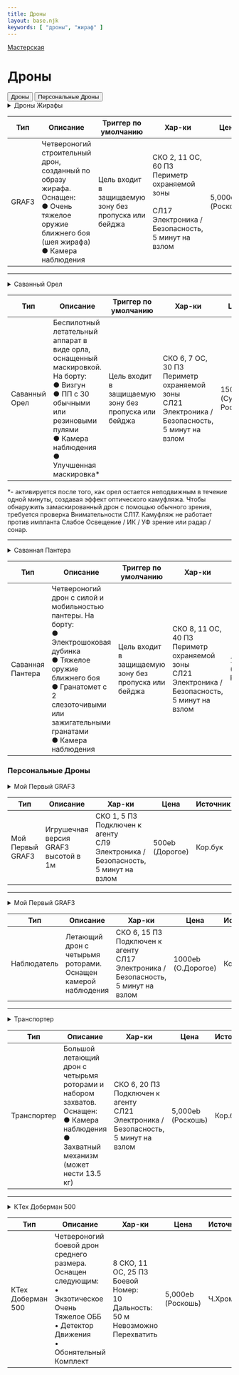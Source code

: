```yaml
---
title: Дроны
layout: base.njk
keywords: [ "дроны", "жираф" ]
---
```

<a href="{{ '/workshop/' | url }}" class="return-link">Мастерская</a>
# Дроны

<div class="tab-buttons">
  <button class="tab-button active" data-tab="drones-public">Дроны</button>
  <button class="tab-button" data-tab="drones-personal">Персональные Дроны</button>
</div>

<div class="tab-content active" id="drones-public">

<details class="sidebar-group" close>
    <summary>Дроны Жирафы</summary>
        Третье поколение плодовитой линейки GRAF, GRAF3 формирует основу послевоенного строительства.
        Строительная платформа GRAF3 оснащена инструментами, необходимыми для тяжелого строительства и рекультивации,
        в том числе полностью функционирующим краном, способным поднимать до 5 тонн.<br><br>
        Самая прочная и надежная строительная машина на рынке.<br><br>
        Имеется возможность дополнить модель GRAF3 сотнями дополнительных инструментов,
        чтобы удовлетворить любые возможные промышленные потребности.
</details>

| Тип   | Описание                                                                                                                                               | Триггер по умолчанию                                                  | Хар-ки                                                                                                              | Цена              | Источник |
|-------|--------------------------------------------------------------------------------------------------------------------------------------------------------|-----------------------------------------------------------------------|---------------------------------------------------------------------------------------------------------------------|-------------------|----------|
| GRAF3 | Четвероногий строительный<br>дрон, созданный по образу жирафа. Оснащен:<br>● Очень тяжелое оружие ближнего боя (шея жирафа)<br>● Камера наблюдения<br> | Цель входит в<br>защищаемую<br>зону без<br>пропуска или<br>бейджа<br> | СКО 2, 11 ОС, 60 ПЗ  <br>Периметр охраняемой зоны <br> <br>СЛ17 Электроника /<br>Безопасность, 5 минут на взлом<br> | 5,000eb (Роскошь) | Кор.бук  |

---

<details class="sidebar-group" close>
    <summary>Саванный Орел</summary>
        Подобно гаргульям с древних европейских замков, Саванный Орел прячется в позиции наблюдения и охраняет снаружи или внутри любой дом,
        комплекс, фабрику или другое строение.
        Использует самую современную технологию маскировки, он остается практически незаметным до тех пор, пока не обнаружит незаконных нарушителей.<br><br>
        После активации пикирует на нарушителя, выпуская шквал пуль из встроенного
        пистолета-пулемета и дезориентирующий звуковой удар бортового Визгуна.
</details>

| Тип                  | Описание                                                                                                                                                                                     | Триггер по умолчанию                                                  | Хар-ки                                                                                                        | Цена                           | Источник |
|----------------------|----------------------------------------------------------------------------------------------------------------------------------------------------------------------------------------------|-----------------------------------------------------------------------|---------------------------------------------------------------------------------------------------------------|--------------------------------|----------|
| Саванный<br>Орел<br> | Беспилотный летательный аппарат в виде орла, оснащенный маскировкой. На борту:<br>● Визгун<br>● ПП с 30 обычными или<br>резиновыми пулями<br>● Камера наблюдения<br>● Улучшенная маскировка* | Цель входит в<br>защищаемую<br>зону без<br>пропуска или<br>бейджа<br> | СКО 6, 7 ОС, 30 ПЗ<br>Периметр охраняемой зоны<br>СЛ21 Электроника /<br>Безопасность, 5 минут на<br>взлом<br> | 15000eb<br>(Супер Роскошь)<br> | Кор.бук  |

*- активируется после того, как орел остается неподвижным в течение одной минуты, создавая эффект оптического камуфляжа.
Чтобы обнаружить замаскированный дрон с помощью обычного зрения, требуется проверка Внимательности СЛ17. Камуфляж не
работает против импланта Слабое Освещение / ИК / УФ зрение или радар / сонар.

---

<details class="sidebar-group" close>
    <summary>Саванная Пантера</summary>
        Изящный и смертоносный охотник, предназначенный для патрулирования узких коридоров и улиц одинаково эффективно, превентивно заканчивая конфликты еще до того, как они начнутся.
        Преследует быстро движущиеся цели и поражает когтями из углеродного стекла или
        электрошоковыми пластинами, предназначенными для быстрой нейтрализации угрозы.
        Оснащена гранатометом для запуска слезоточивого газа для деэскалации угрозы.
</details>

| Тип                     | Описание                                                                                                                                                                                                              | Триггер по умолчанию                                                  | Хар-ки                                                                                                          | Цена                           | Источник |
|-------------------------|-----------------------------------------------------------------------------------------------------------------------------------------------------------------------------------------------------------------------|-----------------------------------------------------------------------|-----------------------------------------------------------------------------------------------------------------|--------------------------------|----------|
| Саванная<br>Пантера<br> | Четвероногий дрон с силой и мобильностью пантеры. На борту:<br>● Электрошоковая дубинка<br>● Тяжелое оружие ближнего боя<br>● Гранатомет с 2 слезоточивыми или<br>зажигательными гранатами<br>● Камера наблюдения<br> | Цель входит в<br>защищаемую<br>зону без<br>пропуска или<br>бейджа<br> | СКО 8, 11 ОС, 40 ПЗ<br> Периметр охраняемой<br> зоны<br>СЛ21 Электроника /Безопасность, 5 минут на<br>взлом<br> | 15000eb<br>(Супер Роскошь)<br> | Кор.бук  |

</div>

<div class="tab-content" id="drones-personal">

### Персональные Дроны

<details class="sidebar-group" close>
    <summary>Мой Первый GRAF3</summary>
        При покупке привязывается к агенту. Для добровольного связывания его с новым агентов
        требуется 5 минут непрерывной работы, и оба агенты должны оставаться в пределах 6 м от дрона. Перехват управления требует 5 минут, и контр-агент должен все время оставаться в пределах 6 м от дрона. В случае удачного перехвата требуется потратить действие для привязки к новому агенту.
        Имеет два режима работы: режим ожидания и прямое управление. Переключение режимов не требует действия.
        Режим ожидание: дрон включен, но не работает. Не может двигаться, а также совершать атаки или уклоняться от них.
        Режим прямого управления: управляется напрямую через связанный с ним агент, используя действие таким образом, как Нетраннер, используя Интерфейсную Способность Управления.
        При прямом управлении все атаки и защита выполняются с использованием собственных
        навыков пользователя, как если бы он стрелял из его оружия в собственных руках и
        уклонялся собственным телом. Дрон не может уклоняться от дальних атак, независимо от
        того, насколько высока РЕА пользователя.
        При выходе дрона за пределы 6 м от связанного с ним агента, он перестает функционировать.
        Каждая единица имеет 3 часа рабочего времени, прежде чем она должна заряжаться в течении 1 часа.
</details>

| Тип              | Описание                                    | Хар-ки                                                                                       | Цена            | Источник |
|------------------|---------------------------------------------|----------------------------------------------------------------------------------------------|-----------------|----------|
| Мой Первый GRAF3 | Игрушечная версия GRAF3<br>высотой в 1м<br> | СКО 1, 5 ПЗ<br>Подключен к агенту<br>СЛ9 Электроника / Безопасность, 5 минут на<br>взлом<br> | 500eb (Дорогое) | Кор.бук  |

---

<details class="sidebar-group" close>
    <summary>Мой Первый GRAF3</summary>
        При покупке привязывается к агенту. Для добровольного связывания его с новым агентов
        требуется 5 минут непрерывной работы, и оба агенты должны оставаться в пределах 6 м от дрона. Перехват управления требует 5 минут, и контр-агент должен все время оставаться в пределах 6 м от дрона. В случае удачного перехвата требуется потратить действие для привязки к новому агенту.
        Имеет три режима работы: режим ожидания, автоматический режим и прямое управление.
        Переключение режимов не требует действия.<br><br>
        🔴 <b>Режим ожидания</b>: включен, но не работает. Не может двигаться, вести запись, но все ще можно использовать как камеру в реальном времени, совершать атаки или уклоняться от них.<br><br>
        🔴 <b>Автоматический Режим</b>: вращается в пределах 6 м от связанного с ним агента, записывая аудио и видео. Дрон будет реагировать на простые словесные команды, такие как “записать человека, на которого я указываю”.
        Эти словесные команды не требуют действия.
        Записи хранятся как на встроенной щепке памяти, так и на связанном агенте. Щепка встроенной памяти вмещает один час контента, после чего новые кадры автоматически перезаписываются поверх старых.
        В автоматическом режима дрон не может совершать атаки или уклоняться от них.<br><br>
        🔴 <b>Режим прямого управления</b>: управляется напрямую через связанный с ним агент, используя действие таким образом, как Нетраннер, используя Интерфейсную Способность Управления.
        При прямом управлении все атаки и защита выполняются с использованием собственных
        навыков пользователя, как если бы он стрелял из его оружия в собственных руках и
        уклонялся собственным телом. Дрон не может уклоняться от дальних атак, независимо от
        того, насколько высока РЕА пользователя.
        При выходе дрона за пределы 6 м от связанного с ним агента, он перестает функционировать и безопасно приземляется на землю.
        Каждая единица имеет 48 часа рабочего времени, прежде чем она должна заряжаться в течение 1 часа.
</details>

| Тип         | Описание                                                             | Хар-ки                                                                                         | Цена               | Источник |
|-------------|----------------------------------------------------------------------|------------------------------------------------------------------------------------------------|--------------------|----------|
| Наблюдатель | Летающий дрон с четырьмя<br>роторами. Оснащен камерой наблюдения<br> | СКО 6, 15 ПЗ<br>Подключен к агенту<br>СЛ17 Электроника / Безопасность, 5 минут на<br>взлом<br> | 1000eb (О.Дорогое) | Кор.бук  |

---

<details class="sidebar-group" close>
    <summary>Транспортер</summary>
        При покупке привязывается к агенту. Для добровольного связывания его с новым агентов
        требуется 5 минут непрерывной работы, и оба агенты должны оставаться в пределах 6 м от дрона.
        Перехват управления требует 5 минут, и контр-агент должен все время оставаться в пределах 6 м от дрона.
        В случае удачного перехвата требуется потратить действие для привязки к новому агенту.<br><br>
        <b>Имеет три режима работы: режим ожидания, автоматический режим и прямое управление.</b>
        Переключение режимов не требует действия.<br><br>
        🔴 <b>Режим ожидания</b>: включен, но не работает. Не может двигаться и совершать атаки или уклоняться от них.<br><br>
        🔴 <b>Автоматический Режим</b>: можно приказать транспортеру перейти к определенному адресу или набору координат, доставить свою посылку и вернуться в назначенную домашнюю точку.
        Пользователь может поручить транспортеру просто доставить посылку или запросить
        подтверждение посредством связи с конкретным агентом передо доставкой. Не может
        совершать атаки или уклоняться от них.<br><br>
        🔴 <b>Режим прямого управления</b>: управляется напрямую через связанный с ним агент, используя действие таким образом, как Нетраннер,
        используя Интерфейсную Способность Управления.
        При прямом управлении все атаки и защита выполняются с использованием собственных
        навыков пользователя, как если бы он стрелял из его оружия в собственных руках и
        уклонялся собственным телом. Дрон не может уклоняться от дальних атак, независимо от
        того, насколько высока РЕА пользователя.<br><br>
        Транспортер может перемещаться в любое место, где есть доступ к сети СитиНет, к которой подключены он и связанный с ним агент. Если соединение дрона с СитиНет прервется, он безвредно приземлится на землю и будет ждать либо повторного подключения, либо возврата.
        Каждая единица имеет 48 часов рабочего времени, прежде чем она должна заряжаться в
        течении 1 часа
</details>

| Тип         | Описание                                                                                                                                              | Хар-ки                                                                                         | Цена              | Источник |
|-------------|-------------------------------------------------------------------------------------------------------------------------------------------------------|------------------------------------------------------------------------------------------------|-------------------|----------|
| Транспортер | Большой летающий дрон с четырьмя роторами и набором захватов.<br>Оснащен:<br>● Камера наблюдения<br>● Захватный механизм<br>(может нести 13.5 кг)<br> | СКО 6, 20 ПЗ<br>Подключен к агенту<br>СЛ21 Электроника / Безопасность, 5 минут на<br>взлом<br> | 5,000eb (Роскошь) | Кор.бук  |

---

<details class="sidebar-group" close>
    <summary>КТех Доберман 500</summary>
        Персональный Дрон. При покупке КТех Доберман 500 привязывается к Агенту.
        Добровольная привязка к новому Агенту требует 5 непрерывных минут, и оба Агента должны оставаться в пределах 6 м от дрона все это время.
        В отличие от других дронов, Доберману нельзя противостоять с помощью навыка Электроники/Безопасности.<br>
        <b>Доберман имеет три режима работы: «Ожидание», «Сторожевой» и «Слежка».</b>
        Переключение режимов не требует действия.<br><br>
        🔴 <b>Режим ожидания</b>: в режиме ожидания Доберман 500 включен, но не работает.
        В режиме ожидания Доберман 500 не может двигаться, а также совершать атаки или уклоняться от них.<br><br>
        🔴<b>Сторожевой режим</b>: в сторожевом режиме Доберман 500 следует в пределах 8 м за своим связанным Агентом,
        постоянно сканируя угрозы для пользователя с помощью Детектора Движения, Обонятельного Комплекта и встроенных программ.
        Используйте Боевой Номер Добермана 500 в качестве суммы навыка Внимательности.
        Доберман 500 может сканировать всю открытую местность в пределах 50 м, в том числе под водой, но не через укрытие.
        Если он обнаруживает движение, которое не регистрируется как непосредственная угроза, он подает сигнал электронным лаем,
        а неоновая стрелка на корпусе указывает правильное направление. Если устройство обнаруживает угрозу для своего пользователя,
        оно немедленно атакует. Его укус является атакой Экзотическим Очень Тяжелым Оружием Ближнего Боя.
        В бою Доберман 500 управляется ГМ и уделяет первоочередное внимание угрозам своему пользователю.
        В любой момент пользователь может призвать Добермана 500 прерваться и вернуться, используя свой Агент или словесную команду, без Действия. В этом режиме Доберман не может уклоняться от дальних атак и не вступает в бой, если его программа не идентифицирует опасность для его пользователя.
        🔴<b>Режим Слежки</b>: в режиме слежки Доберман 500 может использовать свой Обонятельный Комплект для отслеживания определенного запаха,
        которым с ним поделился его пользователь. Предъявление запаха Доберману 500 (в виде предмета одежды или другого предмета, содержащего запах цели) требует
        действия. Доберман 500 отслеживает, используя свой боевой номер в качестве суммы навыка Выслеживания. Пользователь всегда может вызвать Добермана 500 обратно к себе, используя свой Агент или словесную команду без действия. В режиме Слежки доберман не может атаковать, но может уклоняться от Атак Ближнего Боя.
        В этом режиме он не может уклоняться от Атак Дальнего Боя.
        Доберман никогда не удаляется от своего пользователя более чем на 50 м, независимо от режима. Если он переключен в Сторожевой режим, то приоритетом для него является возвращение в пределах 8 м от пользователя, а не бой на более дальнем расстоянии.
        В режиме Слежки он никогда не удаляется от пользователя дальше, чем на 50 м, останавливаясь и ожидая, пока он догонит его или вызовет обратно.<br>
        Каждый блок имеет заряд энергии на 48 часов энергии, прежде чем ему потребуется зарядка в течение часа на солнце или от розетки.
</details>

| Тип               | Описание                                                                                                                                                | Хар-ки                                                                                       | Цена              | Источник |
|-------------------|---------------------------------------------------------------------------------------------------------------------------------------------------------|----------------------------------------------------------------------------------------------|-------------------|----------|
| КТех Доберман 500 | Четвероногий боевой дрон среднего размера. Оснащен следующим:<br>• Экзотическое Очень Тяжелое ОББ<br>• Детектор Движения<br>• Обонятельный Комплект<br> | 8 СКО, 11 ОС, 25 ПЗ<br>Боевой Номер: <br>10<br>Дальность: 50 м<br>Невозможно Перехватить<br> | 5,000eb (Роскошь) | Ч.Хром   |

</div>